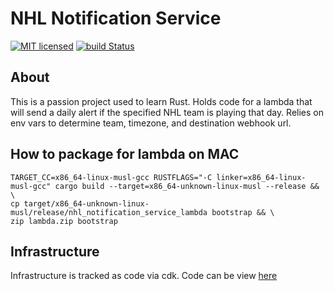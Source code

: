 # NHL Notification Service

[![MIT licensed][mit-badge]][mit-url]
[![build Status][build-badge]][build-url]

[mit-badge]: https://img.shields.io/badge/license-MIT-blue.svg
[mit-url]: https://github.com/garrettdc2/NhlNotificationServiceLambda/blob/main/LICENSE
[build-badge]: https://github.com/garrettdc2/NhlNotificationServiceLambda/actions/workflows/build.yml/badge.svg?branch=main
[build-url]: https://github.com/garrettdc2/NhlNotificationServiceLambda/actions/workflows/build.yml

## About
This is a passion project used to learn Rust. Holds code for a lambda that will send a daily alert if the specified NHL team is playing that day. Relies on env vars to determine team, timezone, and destination webhook url.

## How to package for lambda on MAC
```
TARGET_CC=x86_64-linux-musl-gcc RUSTFLAGS="-C linker=x86_64-linux-musl-gcc" cargo build --target=x86_64-unknown-linux-musl --release && \
cp target/x86_64-unknown-linux-musl/release/nhl_notification_service_lambda bootstrap && \
zip lambda.zip bootstrap
```

## Infrastructure
Infrastructure is tracked as code via cdk. Code can be view [here](https://github.com/garrettdc2/NhlNotificationServiceCdk)
